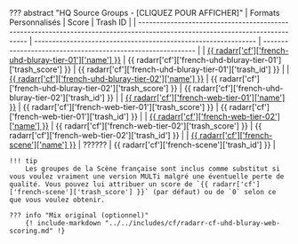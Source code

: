 ??? abstract "HQ Source Groups - [CLIQUEZ POUR AFFICHER]"
    | Formats Personnalisés                                                                                                         | Score                                                          | Trash ID                                                    |
    | ----------------------------------------------------------------------------------------------------------------------------- | -------------------------------------------------------------- | ----------------------------------------------------------- |
    | [{{ radarr['cf']['french-uhd-bluray-tier-01']['name'] }}](/Radarr/Radarr-collection-of-custom-formats/#fr-uhd-bluray-tier-01) | {{ radarr['cf']['french-uhd-bluray-tier-01']['trash_score'] }} | {{ radarr['cf']['french-uhd-bluray-tier-01']['trash_id'] }} |
    | [{{ radarr['cf']['french-uhd-bluray-tier-02']['name'] }}](/Radarr/Radarr-collection-of-custom-formats/#fr-uhd-bluray-tier-02) | {{ radarr['cf']['french-uhd-bluray-tier-02']['trash_score'] }} | {{ radarr['cf']['french-uhd-bluray-tier-02']['trash_id'] }} |
    | [{{ radarr['cf']['french-web-tier-01']['name'] }}](/Radarr/Radarr-collection-of-custom-formats/#fr-web-tier-01)               | {{ radarr['cf']['french-web-tier-01']['trash_score'] }}        | {{ radarr['cf']['french-web-tier-01']['trash_id'] }}        |
    | [{{ radarr['cf']['french-web-tier-02']['name'] }}](/Radarr/Radarr-collection-of-custom-formats/#fr-web-tier-02)               | {{ radarr['cf']['french-web-tier-02']['trash_score'] }}        | {{ radarr['cf']['french-web-tier-02']['trash_id'] }}        |
    | [{{ radarr['cf']['french-scene']['name'] }}](/Radarr/Radarr-collection-of-custom-formats/#fr-scene-groups)                    | ??????                                                         | {{ radarr['cf']['french-scene']['trash_id'] }}              |

    !!! tip
        Les groupes de la Scène française sont inclus comme substitut si vous voulez vraiment une version MULTi malgré une éventuelle perte de qualité. Vous pouvez lui attribuer un score de `{{ radarr['cf']['french-scene']['trash_score'] }}` (par défaut) ou de `0` selon ce que vous voulez obtenir.

    ??? info "Mix original (optionnel)"
        {! include-markdown "../../includes/cf/radarr-cf-uhd-bluray-web-scoring.md" !}
